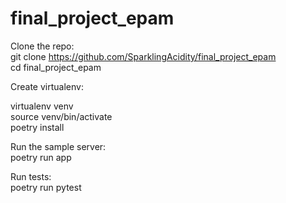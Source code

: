 # final_project_epam


Clone the repo:<br>
git clone https://github.com/SparklingAcidity/final_project_epam<br>
cd final_project_epam<br>


Create virtualenv:<br>

virtualenv venv<br>
source venv/bin/activate<br>
poetry install<br>


Run the sample server:<br>
poetry run app<br>


Run tests:<br>
poetry run pytest<br>
